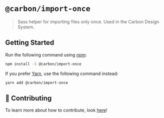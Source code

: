 # `@carbon/import-once`

> Sass helper for importing files only once. Used in the Carbon Design System.

## Getting Started

Run the following command using [npm](https://www.npmjs.com/):

```bash
npm install -S @carbon/import-once
```

If you prefer [Yarn](https://yarnpkg.com/en/), use the following command
instead:

```bash
yarn add @carbon/import-once
```

## 🤲 Contributing

To learn more about how to contribute, look [here](/.github/CONTRIBUTING.md)!
